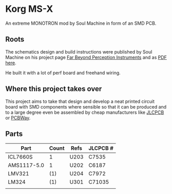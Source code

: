 # Korg MS-X

An extreme MONOTRON mod by Soul Machine in form of an SMD PCB.


## Roots

The schematics design and build instructions were published by Soul Machine on his project page
[Far Beyond Perception Instruments](https://www.djsoulmachine.com/farbeyondperception/msx.html)
and as 
[PDF here](http://www.djsoulmachine.com/farbeyondperception/msx/MSX-schematics.pdf).

He built it with a lot of perf board and freehand wiring.


## Where this project takes over

This project aims to take that design and develop a neat printed circuit board with SMD components where sensible so that it can be produced and to a large degree even be assembled by cheap manufacturers like [JLCPCB](jlcpcb.com) or [PCBWay](pcbway.com).


## Parts

| Part | Count | Refs | JLCPCB # |
| --- | --- | --- | --- |
| ICL7660S | 1 | U203 | C7535 |
| AMS1117-5.0 | 1 | U202 | C6187 |
| LMV321 | (1) | U204 | C7972 |
| LM324 | (1) | U301 | C71035 |
|  |  |  |  |
